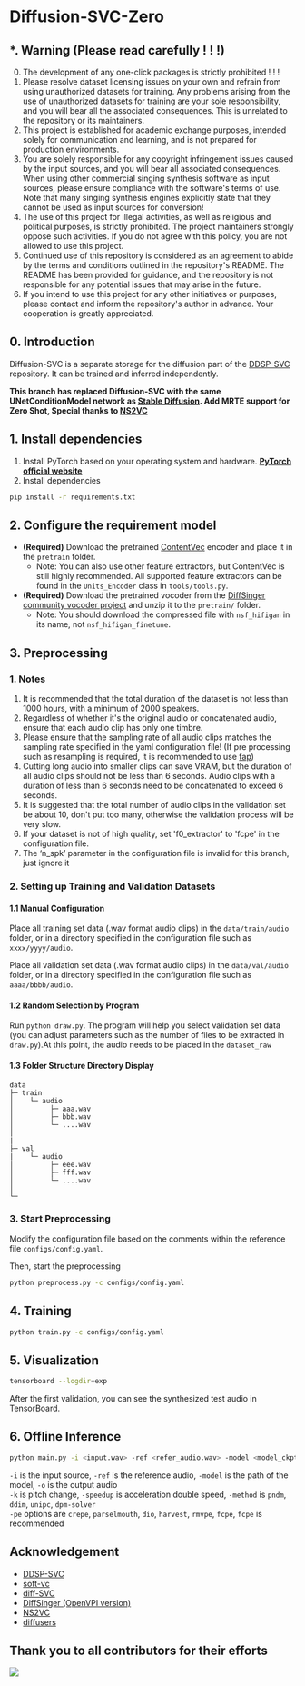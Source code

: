 # Diffusion-SVC-Zero

## *. Warning (Please read carefully ! ! !)
0. The development of any one-click packages is strictly prohibited ! ! !
1. Please resolve dataset licensing issues on your own and refrain from using unauthorized datasets for training. Any problems arising from the use of unauthorized datasets for training are your sole responsibility, and you will bear all the associated consequences. This is unrelated to the repository or its maintainers.
2. This project is established for academic exchange purposes, intended solely for communication and learning, and is not prepared for production environments.
3. You are solely responsible for any copyright infringement issues caused by the input sources, and you will bear all associated consequences. When using other commercial singing synthesis software as input sources, please ensure compliance with the software's terms of use. Note that many singing synthesis engines explicitly state that they cannot be used as input sources for conversion!
4. The use of this project for illegal activities, as well as religious and political purposes, is strictly prohibited. The project maintainers strongly oppose such activities. If you do not agree with this policy, you are not allowed to use this project.
5. Continued use of this repository is considered as an agreement to abide by the terms and conditions outlined in the repository's README. The README has been provided for guidance, and the repository is not responsible for any potential issues that may arise in the future.
6. If you intend to use this project for any other initiatives or purposes, please contact and inform the repository's author in advance. Your cooperation is greatly appreciated.

## 0. Introduction
Diffusion-SVC is a separate storage for the diffusion part of the [DDSP-SVC](https://github.com/yxlllc/DDSP-SVC) repository. It can be trained and inferred independently.

**This branch has replaced Diffusion-SVC with the same UNetConditionModel network as [Stable Diffusion](https://github.com/AUTOMATIC1111/stable-diffusion-webui). Add MRTE support for Zero Shot, Special thanks to [NS2VC](https://github.com/adelacvg/NS2VC)**

## 1. Install dependencies
1. Install PyTorch based on your operating system and hardware. **[PyTorch official website](https://pytorch.org/)**
2. Install dependencies
```bash
pip install -r requirements.txt 
```

## 2. Configure the requirement model
- **(Required)** Download the pretrained [ContentVec](https://huggingface.co/ChiTu/Diffusion-SVC/resolve/main/checkpoint_best_legacy_500.pt) encoder and place it in the `pretrain` folder.
  - Note: You can also use other feature extractors, but ContentVec is still highly recommended. All supported feature extractors can be found in the `Units_Encoder` class in `tools/tools.py`.
- **(Required)** Download the pretrained vocoder from the [DiffSinger community vocoder project](https://openvpi.github.io/vocoders) and unzip it to the `pretrain/` folder.
  -  Note: You should download the compressed file with `nsf_hifigan` in its name, not `nsf_hifigan_finetune`.

## 3. Preprocessing

### 1. Notes

1. It is recommended that the total duration of the dataset is not less than 1000 hours, with a minimum of 2000 speakers.
2. Regardless of whether it's the original audio or concatenated audio, ensure that each audio clip has only one timbre.
3. Please ensure that the sampling rate of all audio clips matches the sampling rate specified in the yaml configuration file! (If pre processing such as resampling is required, it is recommended to use [fap](https://github.com/fishaudio/audio-preprocess))
4. Cutting long audio into smaller clips can save VRAM, but the duration of all audio clips should not be less than 6 seconds. Audio clips with a duration of less than 6 seconds need to be concatenated to exceed 6 seconds.
5. It is suggested that the total number of audio clips in the validation set be about 10, don't put too many, otherwise the validation process will be very slow.
6. If your dataset is not of high quality, set 'f0_extractor' to 'fcpe' in the configuration file.
7. The ‘n_spk’ parameter in the configuration file is invalid for this branch, just ignore it

### 2. Setting up Training and Validation Datasets

#### 1.1 Manual Configuration

Place all training set data (.wav format audio clips) in the `data/train/audio` folder, or in a directory specified in the configuration file such as `xxxx/yyyy/audio`.

Place all validation set data (.wav format audio clips) in the `data/val/audio` folder, or in a directory specified in the configuration file such as `aaaa/bbbb/audio`.

#### 1.2 Random Selection by Program

Run `python draw.py`. The program will help you select validation set data (you can adjust parameters such as the number of files to be extracted in `draw.py`).At this point, the audio needs to be placed in the `dataset_raw`

#### 1.3 Folder Structure Directory Display

```
data
├─ train
│    └─ audio
│         ├─ aaa.wav
│         ├─ bbb.wav
│         └─ ....wav
│         
|
├─ val
|    └─ audio
│         ├─ eee.wav
│         ├─ fff.wav
│         └─ ....wav
│         
└─ 
```
### 3. Start Preprocessing

Modify the configuration file based on the comments within the reference file `configs/config.yaml`.

Then, start the preprocessing
```bash
python preprocess.py -c configs/config.yaml
```

## 4. Training

```bash
python train.py -c configs/config.yaml
```

## 5. Visualization

```bash
tensorboard --logdir=exp
```
After the first validation, you can see the synthesized test audio in TensorBoard.

## 6. Offline Inference
```bash
python main.py -i <input.wav> -ref <refer_audio.wav> -model <model_ckpt.pt> -o <output.wav> -k <keychange> -speedup <speedup> -method <method> -pe <f0_extractor> 
```
`-i` is the input source, `-ref` is the reference audio, `-model` is the path of the model, `-o` is the output audio  
`-k` is pitch change, `-speedup` is acceleration double speed, `-method` is `pndm`, `ddim`, `unipc`, `dpm-solver`  
`-pe` options are `crepe`, `parselmouth`, `dio`, `harvest`, `rmvpe`, `fcpe`, `fcpe` is recommended  

## Acknowledgement
* [DDSP-SVC](https://github.com/yxlllc/DDSP-SVC)
* [soft-vc](https://github.com/bshall/soft-vc)
* [diff-SVC](https://github.com/prophesier/diff-SVC)
* [DiffSinger (OpenVPI version)](https://github.com/openvpi/DiffSinger)
* [NS2VC](https://github.com/adelacvg/NS2VC)
* [diffusers](https://github.com/huggingface/diffusers)

## Thank you to all contributors for their efforts
<a href="https://github.com/CNChTu/Diffusion-SVC/graphs/contributors">
  <img src="https://contrib.rocks/image?repo=CNChTu/Diffusion-SVC" />
</a>
